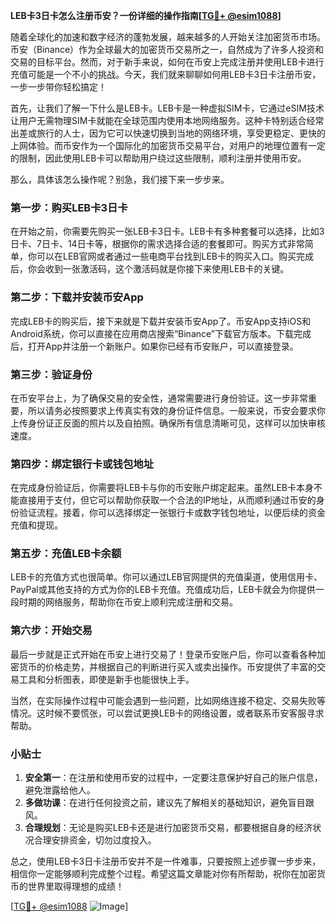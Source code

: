 **LEB卡3日卡怎么注册币安？一份详细的操作指南[[TG💪+ @esim1088](https://t.me/s/esim1088)]**

随着全球化的加速和数字经济的蓬勃发展，越来越多的人开始关注加密货币市场。币安（Binance）作为全球最大的加密货币交易所之一，自然成为了许多人投资和交易的目标平台。然而，对于新手来说，如何在币安上完成注册并使用LEB卡进行充值可能是一个不小的挑战。今天，我们就来聊聊如何用LEB卡3日卡注册币安，一步一步带你轻松搞定！

首先，让我们了解一下什么是LEB卡。LEB卡是一种虚拟SIM卡，它通过eSIM技术让用户无需物理SIM卡就能在全球范围内使用本地网络服务。这种卡特别适合经常出差或旅行的人士，因为它可以快速切换到当地的网络环境，享受更稳定、更快的上网体验。而币安作为一个国际化的加密货币交易平台，对用户的地理位置有一定的限制，因此使用LEB卡可以帮助用户绕过这些限制，顺利注册并使用币安。

那么，具体该怎么操作呢？别急，我们接下来一步步来。

### 第一步：购买LEB卡3日卡

在开始之前，你需要先购买一张LEB卡3日卡。LEB卡有多种套餐可以选择，比如3日卡、7日卡、14日卡等，根据你的需求选择合适的套餐即可。购买方式非常简单，你可以在LEB官网或者通过一些电商平台找到LEB卡的购买入口。购买完成后，你会收到一张激活码，这个激活码就是你接下来使用LEB卡的关键。

### 第二步：下载并安装币安App

完成LEB卡的购买后，接下来就是下载并安装币安App了。币安App支持iOS和Android系统，你可以直接在应用商店搜索“Binance”下载官方版本。下载完成后，打开App并注册一个新账户。如果你已经有币安账户，可以直接登录。

### 第三步：验证身份

在币安平台上，为了确保交易的安全性，通常需要进行身份验证。这一步非常重要，所以请务必按照要求上传真实有效的身份证件信息。一般来说，币安会要求你上传身份证正反面的照片以及自拍照。确保所有信息清晰可见，这样可以加快审核速度。

### 第四步：绑定银行卡或钱包地址

在完成身份验证后，你需要将LEB卡与你的币安账户绑定起来。虽然LEB卡本身不能直接用于支付，但它可以帮助你获取一个合法的IP地址，从而顺利通过币安的身份验证流程。接着，你可以选择绑定一张银行卡或数字钱包地址，以便后续的资金充值和提现。

### 第五步：充值LEB卡余额

LEB卡的充值方式也很简单。你可以通过LEB官网提供的充值渠道，使用信用卡、PayPal或其他支持的方式为你的LEB卡充值。充值成功后，LEB卡就会为你提供一段时期的网络服务，帮助你在币安上顺利完成注册和交易。

### 第六步：开始交易

最后一步就是正式开始在币安上进行交易了！登录币安账户后，你可以查看各种加密货币的价格走势，并根据自己的判断进行买入或卖出操作。币安提供了丰富的交易工具和分析图表，即使是新手也能很快上手。

当然，在实际操作过程中可能会遇到一些问题，比如网络连接不稳定、交易失败等情况。这时候不要慌张，可以尝试更换LEB卡的网络设置，或者联系币安客服寻求帮助。

### 小贴士

1. **安全第一**：在注册和使用币安的过程中，一定要注意保护好自己的账户信息，避免泄露给他人。
2. **多做功课**：在进行任何投资之前，建议先了解相关的基础知识，避免盲目跟风。
3. **合理规划**：无论是购买LEB卡还是进行加密货币交易，都要根据自身的经济状况合理安排资金，切勿过度投入。

总之，使用LEB卡3日卡注册币安并不是一件难事，只要按照上述步骤一步步来，相信你一定能够顺利完成整个过程。希望这篇文章能对你有所帮助，祝你在加密货币的世界里取得理想的成绩！

[[TG💪+ @esim1088](https://t.me/s/esim1088) ![Image](https://i.postimg.cc/4NQfJmqS/Snipaste-2025-05-13-00-14-12.png)]